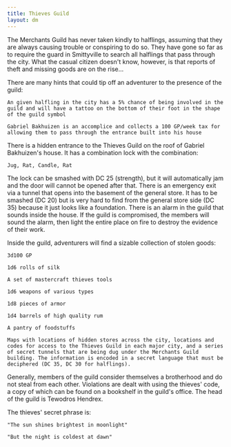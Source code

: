 ```yaml
---
title: Thieves Guild
layout: dm
---
```

The Merchants Guild has never taken kindly to halflings, assuming that they are always causing trouble or conspiring to do so. They have gone so far as to require the guard in Smittyville to search all halflings that pass through the city. What the casual citizen doesn't know, however, is that reports of theft and missing goods are on the rise...

There are many hints that could tip off an adventurer to the presence of the guild:

    An given halfling in the city has a 5% chance of being involved in the guild and will have a tattoo on the bottom of their foot in the shape of the guild symbol

    Gabriel Bakhuizen is an accomplice and collects a 100 GP/week tax for allowing them to pass through the entrance built into his house

There is a hidden entrance to the Thieves Guild on the roof of Gabriel Bakhuizen's house. It has a combination lock with the combination:

    Jug, Rat, Candle, Rat

The lock can be smashed with DC 25 (strength), but it will automatically jam and the door will cannot be opened after that. There is an emergency exit via a tunnel that opens into the basement of the general store. It has to be smashed (DC 20) but is very hard to find from the general store side (DC 35) because it just looks like a foundation. There is an alarm in the guild that sounds inside the house. If the guild is compromised, the members will sound the alarm, then light the entire place on fire to destroy the evidence of their work.

Inside the guild, adventurers will find a sizable collection of stolen goods:

    3d100 GP

    1d6 rolls of silk

    A set of mastercraft thieves tools

    1d6 weapons of various types

    1d8 pieces of armor

    1d4 barrels of high quality rum

    A pantry of foodstuffs

    Maps with locations of hidden stores across the city, locations and codes for access to the Thieves Guild in each major city, and a series of secret tunnels that are being dug under the Merchants Guild building. The information is encoded in a secret language that must be deciphered (DC 35, DC 30 for halflings).

Generally, members of the guild consider themselves a brotherhood and do not steal from each other. Violations are dealt with using the thieves' code, a copy of which can be found on a bookshelf in the guild's office. The head of the guild is Tewodros Hendrex.

The thieves' secret phrase is:

    "The sun shines brightest in moonlight"

    "But the night is coldest at dawn"